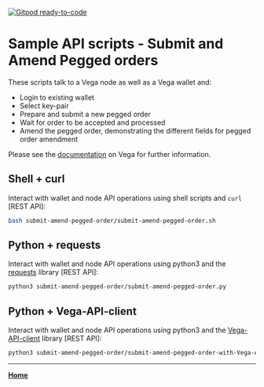 [![Gitpod ready-to-code](https://img.shields.io/badge/Gitpod-ready--to--code-blue?logo=gitpod)](https://gitpod.io/#https://github.com/vegaprotocol/sample-api-scripts)

# Sample API scripts - Submit and Amend Pegged orders

These scripts talk to a Vega node as well as a Vega wallet and:

- Login to existing wallet
- Select key-pair
- Prepare and submit a new pegged order
- Wait for order to be accepted and processed
- Amend the pegged order, demonstrating the different fields for pegged order amendment

Please see the [documentation](https://docs.testnet.vega.xyz) on Vega for further information.

## Shell + curl

Interact with wallet and node API operations using shell scripts and `curl` [REST API]:

```bash
bash submit-amend-pegged-order/submit-amend-pegged-order.sh
```

## Python + requests

Interact with wallet and node API operations using python3 and the [requests](https://pypi.org/project/requests/) library [REST API]:

```bash
python3 submit-amend-pegged-order/submit-amend-pegged-order.py
```

## Python + Vega-API-client

Interact with wallet and node API operations using python3 and the [Vega-API-client](https://pypi.org/project/Vega-API-client/) library [REST API]:

```bash
python3 submit-amend-pegged-order/submit-amend-pegged-order-with-Vega-API-client.py
```
 
---

**[Home](../README.md)**
 
